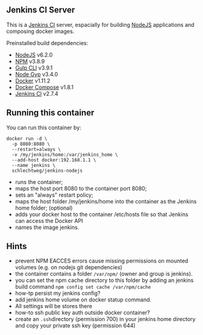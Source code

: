 ## Jenkins CI Server

This is a [Jenkins CI](http://jenkins-ci.org/) server, espacially for building [NodeJS](http://nodejs.org/) applications and composing docker images.

Preinstalled build dependencies:
- [NodeJS](https://nodejs.org/) v6.2.0
- [NPM](https://www.npmjs.com) v3.8.9
- [Gulp CLI](http://gulpjs.com) v3.9.1
- [Node Gyp](https://github.com/nodejs/node-gyp) v3.4.0
- [Docker](https://docker.com/) v1.11.2
- [Docker Compose](https://docs.docker.com/compose/) v1.8.1
- [Jenkins CI](http://jenkins-ci.org/) v2.7.4


## Running this container

You can run this container by:

```
docker run -d \
  -p 8080:8080 \
  --restart=always \
  -v /my/jenkins/home:/var/jenkins_home \
  --add-host docker:192.168.1.1 \
  --name jenkins \
  schlechtweg/jenkins-nodejs
```

 * runs the container;
 * maps the host port 8080 to the container port 8080;
 * sets an "always" restart policy;
 * maps the host folder /my/jenkins/home into the container as the Jenkins home folder; (optional)
 * adds your docker host to the container /etc/hosts file so that Jenkins can access the Docker API
 * names the image jenkins.

## Hints

 * prevent NPM EACCES errors cause missing permissions on mounted volumes (e.g. on nodejs git dependencies)
  * the container contains a folder ```/var/npm/``` (owner and group is jenkins).
  * you can set the npm cache directory to this folder by adding an jenkins build command ```npm config set cache /var/npm/cache``` 
 * how-tp persist my jenkins config?
  * add jenkins home volume on docker statup command.
  * All settings will be stores there
 * how-to ssh public key auth outside docker container?
  * create an ```.ssh```directory (permission 700) in your jenkins home directory and copy your private ssh key (permission 644)
